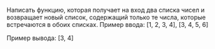 Написать функцию, которая получает на вход два списка чисел и возвращает новый список, содержащий только те числа, которые встречаются в обоих списках.
Пример ввода: 
[1, 2, 3, 4], [3, 4, 5, 6]

Пример вывода: 
[3, 4]
